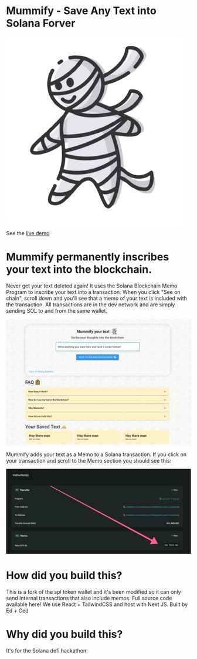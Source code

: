 # Mummify - Save Any Text into Solana Forver

![title](public/imagem.png)

See the [live demo](https://mummify.vercel.app)

# Mummify permanently inscribes your text into the blockchain. 

Never get your text deleted again!
It uses the Solana Blockchain Memo Program to inscribe your text into a transaction. When you click "See on chain", scroll down and you'll see that a memo of your text is included with the transaction. All transactions are in the dev network and are simply sending SOL to and from the same wallet.

![title](public/mummify.jpg)

Mummify adds your text as a Memo to a Solana transaction. If you click on your transaction and scroll to the Memo section you should see this:

![title](public/stuff.jpg)

# How did you build this?

This is a fork of the spl token wallet and it's been modified so it can only send internal transactions that also include memos. Full source code available here! We use React + TailwindCSS and host with Next JS. Built by Ed + Ced

# Why did you build this?

It's for the Solana defi hackathon.